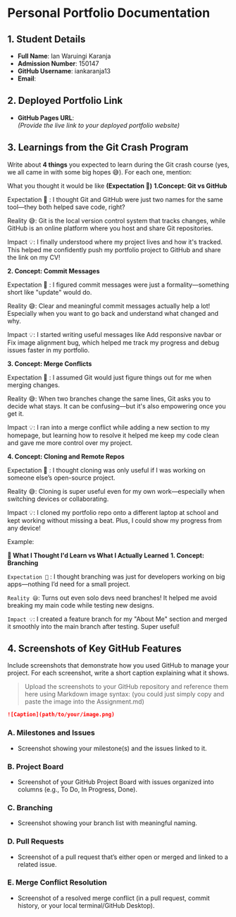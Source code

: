 # Personal Portfolio Documentation

## 1. Student Details

- **Full Name**: Ian Waruingi Karanja
- **Admission Number**: 150147
- **GitHub Username**: iankaranja13
- **Email**:

## 2. Deployed Portfolio Link

- **GitHub Pages URL**:  
  _(Provide the live link to your deployed portfolio website)_

## 3. Learnings from the Git Crash Program

Write about **4 things** you expected to learn during the Git crash course (yes, we all came in with some big hopes 😅).
For each one, mention:

What you thought it would be like 
**(Expectation 👀)**
 **1.Concept: Git vs GitHub**

Expectation 👀 : I thought Git and GitHub were just two names for the same tool—they both helped save code, right?

Reality 😅: Git is the local version control system that tracks changes, while GitHub is an online platform where you host and share Git repositories.

Impact 💡: I finally understood where my project lives and how it's tracked. This helped me confidently push my portfolio project to GitHub and share the link on my CV!

**2. Concept: Commit Messages**

Expectation 👀 : I figured commit messages were just a formality—something short like "update" would do.

Reality 😅: Clear and meaningful commit messages actually help a lot! Especially when you want to go back and understand what changed and why.

Impact 💡: I started writing useful messages like Add responsive navbar or Fix image alignment bug, which helped me track my progress and debug issues faster in my portfolio.

**3. Concept: Merge Conflicts**

Expectation 👀 : I assumed Git would just figure things out for me when merging changes.

Reality 😅: When two branches change the same lines, Git asks you to decide what stays. It can be confusing—but it's also empowering once you get it.

Impact 💡: I ran into a merge conflict while adding a new section to my homepage, but learning how to resolve it helped me keep my code clean and gave me more control over my project.

**4. Concept: Cloning and Remote Repos**


Expectation 👀 : I thought cloning was only useful if I was working on someone else’s open-source project.

Reality 😅: Cloning is super useful even for my own work—especially when switching devices or collaborating.

Impact 💡: I cloned my portfolio repo onto a different laptop at school and kept working without missing a beat. Plus, I could show my progress from any device!

Example:

**🧠 What I Thought I'd Learn vs What I Actually Learned**
**1. Concept: Branching**

`Expectation 👀` : I thought branching was just for developers working on big apps—nothing I’d need for a small project.

`Reality 😅`: Turns out even solo devs need branches! It helped me avoid breaking my main code while testing new designs.

`Impact 💡`: I created a feature branch for my "About Me" section and merged it smoothly into the main branch after testing. Super useful!

## 4. Screenshots of Key GitHub Features

Include screenshots that demonstrate how you used GitHub to manage your project. For each screenshot, write a short caption explaining what it shows.

> Upload the screenshots to your GitHub repository and reference them here using Markdown image syntax:
> (you could just simply copy and paste the image into the Assignment.md)

```markdown
![Caption](path/to/your/image.png)
```

### A. Milestones and Issues

- Screenshot showing your milestone(s) and the issues linked to it.

### B. Project Board

- Screenshot of your GitHub Project Board with issues organized into columns (e.g., To Do, In Progress, Done).

### C. Branching

- Screenshot showing your branch list with meaningful naming.

### D. Pull Requests

- Screenshot of a pull request that’s either open or merged and linked to a related issue.

### E. Merge Conflict Resolution

- Screenshot of a resolved merge conflict (in a pull request, commit history, or your local terminal/GitHub Desktop).
